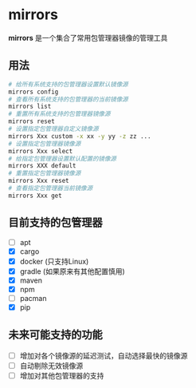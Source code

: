 # mirrors

**mirrors** 是一个集合了常用包管理器镜像的管理工具

## 用法

```bash
# 给所有系统支持的包管理器设置默认镜像源
mirrors config
# 查看所有系统支持的包管理器的当前镜像源
mirrors list
# 重置所有系统支持的包管理器镜像源
mirrors reset
# 设置指定包管理器自定义镜像源
mirrors Xxx custom -x xx -y yy -z zz ...
# 设置指定包管理器镜像源
mirrors Xxx select
# 给指定包管理器设置默认配置的镜像源
mirrors XXX default
# 重置指定包管理器镜像源
mirrors Xxx reset
# 查看指定包管理器当前镜像源
mirrors Xxx get
```

## 目前支持的包管理器

- [ ] apt
- [x] cargo
- [x] docker (只支持Linux)
- [x] gradle (如果原来有其他配置慎用)
- [x] maven
- [x] npm
- [ ] pacman
- [x] pip

## 未来可能支持的功能

- [ ] 增加对各个镜像源的延迟测试，自动选择最快的镜像源
- [ ] 自动剔除无效镜像源
- [ ] 增加对其他包管理器的支持
